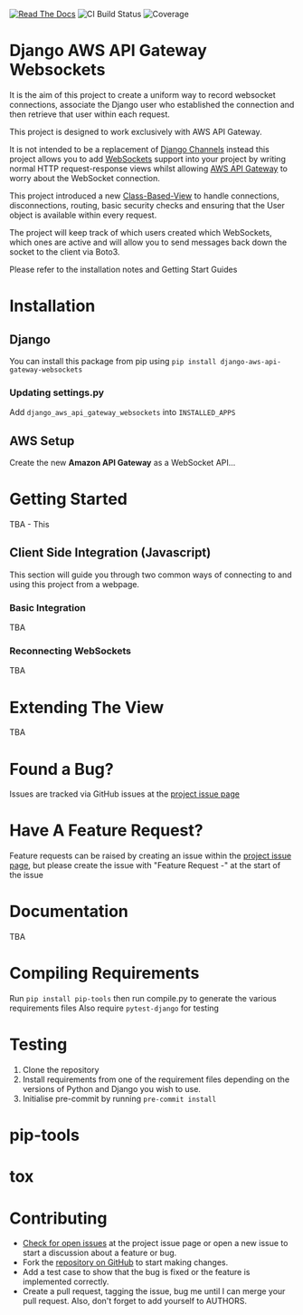 [![Read The Docs](https://img.shields.io/readthedocs/django-mysql?style=for-the-badge)](https://django-aws-api-gateway-websockets.readthedocs.io/)
![CI Build Status](https://img.shields.io/github/workflow/status/StevenMapes/django-aws-api-gateway-websockets/CI/main?style=for-the-badge)
![Coverage](https://img.shields.io/codecov/c/github/StevenMapes/django-aws-api-gateway-websockets/main?style=for-the-badge)

# Django AWS API Gateway Websockets
It is the aim of this project to create a uniform way to record websocket connections, associate the Django user who established the connection and then retrieve that user within each request.

This project is designed to work exclusively with AWS API Gateway.

It is not intended to be a replacement of [Django Channels](https://github.com/django/channels) instead this project allows you to add [WebSockets](https://en.wikipedia.org/wiki/WebSocket) support into your project by writing normal HTTP request-response views whilst allowing [AWS API Gateway](https://aws.amazon.com/api-gateway/) to worry about the WebSocket connection.

This project introduced a new [Class-Based-View](https://docs.djangoproject.com/en/dev/topics/class-based-views/) to handle connections, disconnections, routing, basic security checks and ensuring that the User object is available within every request.

The project will keep track of which users created which WebSockets, which ones are active and will allow you to send messages back down the socket to the client via Boto3.

Please refer to the installation notes and Getting Start Guides


# Installation
## Django
You can install this package from pip using
```pip install django-aws-api-gateway-websockets```

### Updating settings.py
Add ```django_aws_api_gateway_websockets``` into ```INSTALLED_APPS``` 

## AWS Setup
Create the new **Amazon API Gateway** as a WebSocket API...

# Getting Started
TBA - This 

## Client Side Integration (Javascript)
This section will guide you through two common ways of connecting to and using this project from a webpage.

### Basic Integration
TBA


### Reconnecting WebSockets
TBA

# Extending The View
TBA

# Found a Bug?
Issues are tracked via GitHub issues at the [project issue page](https://github.com/StevenMapes/django-aws-api-gateway-websockets/issues)

# Have A Feature Request?
Feature requests can be raised by creating an issue within the [project issue page](https://github.com/StevenMapes/django-aws-api-gateway-websockets/issues), but please create the issue with "Feature Request -" at the start of the issue

# Documentation
TBA

# Compiling Requirements
Run ```pip install pip-tools``` then run compile.py to generate the various requirements files
Also require ```pytest-django``` for testing

# Testing
1. Clone the repository
2. Install requirements from one of the requirement files depending on the versions of Python and Django you wish to use.
3. Initialise pre-commit by running ```pre-commit install```



# pip-tools
# tox

# Contributing
- [Check for open issues](https://github.com/StevenMapes/django-aws-api-gateway-websockets/issues) at the project issue page or open a new issue to start a discussion about a feature or bug.
- Fork the [repository on GitHub](https://github.com/StevenMapes/django-aws-api-gateway-websockets) to start making changes.
- Add a test case to show that the bug is fixed or the feature is implemented correctly.
- Create a pull request, tagging the issue, bug me until I can merge your pull request. Also, don't forget to add yourself to AUTHORS.

